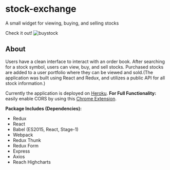 
# stock-exchange
A small widget for viewing, buying, and selling stocks

Check it out!
![buystock](https://cloud.githubusercontent.com/assets/13194547/21283204/709bf4d6-c3b3-11e6-895d-527c3d947b41.gif)

## About

Users have a clean interface to interact with an order book. After searching for a stock symbol, users can view, buy, and sell stocks. Purchased stocks are added to a user portfolio where they can be viewed and sold.(The application was built using React and Redux, and utilizes a public API for all stock information.)

Currently the application is deployed on [Heroku](https://grants-stock-echange.herokuapp.com/).
**For Full Functionality:** easily enable CORS by using this [Chrome Extension](https://chrome.google.com/webstore/detail/allow-control-allow-origi/nlfbmbojpeacfghkpbjhddihlkkiljbi?utm_source=gmail).


**Package Includes (Dependencies):**
* Redux
* React 
* Babel (ES2015, React, Stage-1)
* Webpack
* Redux Thunk
* Redux Form
* Express
* Axios
* Reach Highcharts

